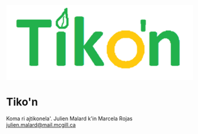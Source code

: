 ![LogoMuyBonito](tikon/LogoTiko'n.png)
# Tiko'n
Koma ri ajtikonela'.
Julien Malard k'in Marcela Rojas
julien.malard@mail.mcgill.ca
